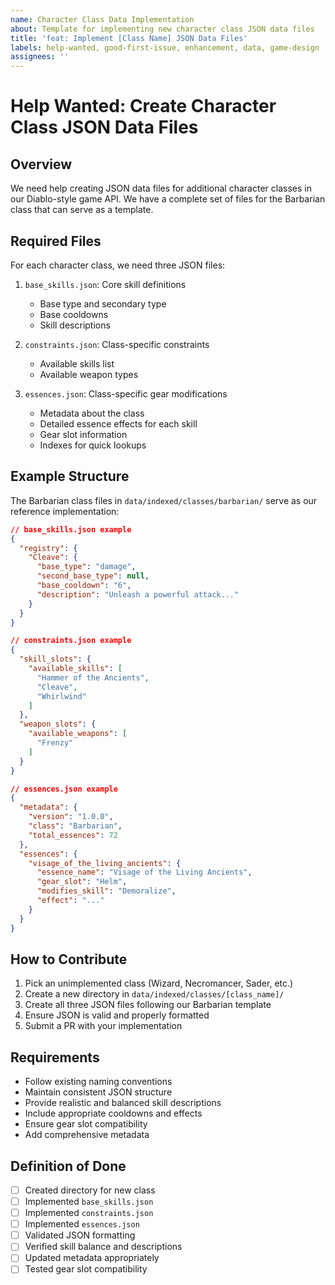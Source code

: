```yaml
---
name: Character Class Data Implementation
about: Template for implementing new character class JSON data files
title: 'feat: Implement [Class Name] JSON Data Files'
labels: help-wanted, good-first-issue, enhancement, data, game-design
assignees: ''
---
```


# Help Wanted: Create Character Class JSON Data Files

## Overview

We need help creating JSON data files for additional character classes in our
Diablo-style game API. We have a complete set of files for the Barbarian class
that can serve as a template.

## Required Files

For each character class, we need three JSON files:

1. `base_skills.json`: Core skill definitions
   - Base type and secondary type
   - Base cooldowns
   - Skill descriptions

2. `constraints.json`: Class-specific constraints
   - Available skills list
   - Available weapon types

3. `essences.json`: Class-specific gear modifications
   - Metadata about the class
   - Detailed essence effects for each skill
   - Gear slot information
   - Indexes for quick lookups

## Example Structure

The Barbarian class files in `data/indexed/classes/barbarian/` serve as our
reference implementation:

```json
// base_skills.json example
{
  "registry": {
    "Cleave": {
      "base_type": "damage",
      "second_base_type": null,
      "base_cooldown": "6",
      "description": "Unleash a powerful attack..."
    }
  }
}

// constraints.json example
{
  "skill_slots": {
    "available_skills": [
      "Hammer of the Ancients",
      "Cleave",
      "Whirlwind"
    ]
  },
  "weapon_slots": {
    "available_weapons": [
      "Frenzy"
    ]
  }
}

// essences.json example
{
  "metadata": {
    "version": "1.0.0",
    "class": "Barbarian",
    "total_essences": 72
  },
  "essences": {
    "visage_of_the_living_ancients": {
      "essence_name": "Visage of the Living Ancients",
      "gear_slot": "Helm",
      "modifies_skill": "Demoralize",
      "effect": "..."
    }
  }
}
```

## How to Contribute

1. Pick an unimplemented class (Wizard, Necromancer, Sader, etc.)
2. Create a new directory in `data/indexed/classes/[class_name]/`
3. Create all three JSON files following our Barbarian template
4. Ensure JSON is valid and properly formatted
5. Submit a PR with your implementation

## Requirements

- Follow existing naming conventions
- Maintain consistent JSON structure
- Provide realistic and balanced skill descriptions
- Include appropriate cooldowns and effects
- Ensure gear slot compatibility
- Add comprehensive metadata

## Definition of Done

- [ ] Created directory for new class
- [ ] Implemented `base_skills.json`
- [ ] Implemented `constraints.json`
- [ ] Implemented `essences.json`
- [ ] Validated JSON formatting
- [ ] Verified skill balance and descriptions
- [ ] Updated metadata appropriately
- [ ] Tested gear slot compatibility
